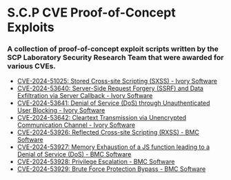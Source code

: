 # S.C.P CVE Proof-of-Concept Exploits 

### A collection of proof-of-concept exploit scripts written by the SCP Laboratory Security Research Team that were awarded for various CVEs.

- [CVE-2024-51025: Stored Cross-site Scripting (SXSS) - Ivory Software](https://github.com/scp-labs/CVEs/tree/main/CVE-2024-51025) 
- [CVE-2024-53640: Server-Side Request Forgery (SSRF) and Data Exfiltration via Server Callback - Ivory Software]()
- [CVE-2024-53641: Denial of Service (DoS) through Unauthenticated User Blocking - Ivory Software]()
- [CVE-2024-53642: Cleartext Transmission via Unencrypted Communication Channel - Ivory Software]()
- [CVE-2024-53926: Reflected Cross-site Scripting (RXSS) - BMC Software]()
- [CVE-2024-53927: Memory Exhaustion of a JS function leading to a Denial of Service (DoS) - BMC Software]()
- [CVE-2024-53928: Privilege Escalation - BMC Software]()
- [CVE-2024-53929: Brute Force Protection Bypass - BMC Software]()
